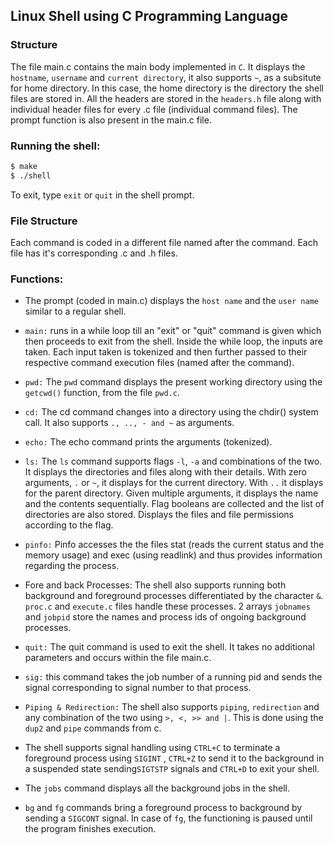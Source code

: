 ## Linux Shell using C Programming Language

### Structure

The file main.c contains the main body implemented in `C`. It displays the `hostname`, `username` and `current directory`, it also supports `~`, as a subsitute for home directory. In this case, the home directory is the directory the shell files are stored in. All the headers are stored in the `headers.h` file along with individual header files for every .c file (individual command files). The prompt function is also present in the main.c file.

### Running the shell:

```bash
$ make
$ ./shell
```
To exit, type `exit` or `quit` in the shell prompt.

### File Structure

Each command is coded in a different file named after the command. Each file has it's corresponding .c and .h files.


### Functions:

- The prompt (coded in main.c) displays the `host name` and the `user name` similar to a regular shell.

- `main:` runs in a while loop till an "exit" or "quit" command is given which then proceeds to exit from the shell. Inside the while loop, the inputs are taken. Each input taken is tokenized and then further passed to their respective command execution files (named after the command).

- `pwd:` The `pwd` command displays the present working directory using the `getcwd()` function, from the file `pwd.c`.

- `cd:` The cd command changes into a directory using the chdir() system call. It also supports `., .., - and ~` as arguments.

- `echo:` The echo command prints the arguments (tokenized).

- `ls:` The `ls` command supports flags `-l`, `-a` and combinations of the two. It displays the directories and files along with their details. With zero arguments, `.` or `~`, it displays for the current directory. With `..` it displays for the parent directory. Given multiple arguments, it displays the name and the contents sequentially. Flag booleans are collected and the list of directories are also stored. Displays the files and file permissions according to the flag.

- `pinfo:` Pinfo accesses the the files stat (reads the current status and the memory usage) and exec (using readlink) and thus provides information regarding the process.

- Fore and back Processes: The shell also supports running both background and foreground processes differentiated by the character `&`. `proc.c` and `execute.c` files handle these processes. 2 arrays `jobnames` and `jobpid` store the names and process ids of ongoing background processes. 

- `quit:` The quit command is used to exit the shell. It takes no additional parameters and occurs within the file main.c.

- `sig:` this command takes the job number of a running pid and sends the signal corresponding to signal number to that process.

- `Piping & Redirection:` The shell also supports `piping`, `redirection` and any combination of the two using `>, <, >> and |`. This is done using the `dup2` and `pipe` commands from c.

- The shell supports signal handling using `CTRL+C` to terminate a foreground process using `SIGINT` , `CTRL+Z` to send it to the background in a suspended state sending`SIGTSTP` signals and `CTRL+D` to exit your shell.

- The `jobs` command displays all the background jobs in the shell.

- `bg` and `fg` commands bring a foreground process to background by sending a `SIGCONT` signal. In case of `fg`, the functioning is paused until the program finishes execution.
